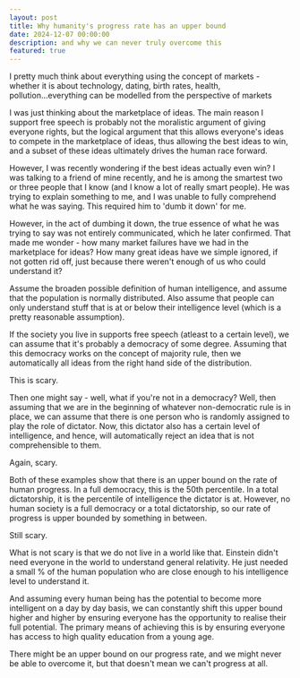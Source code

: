 ```yaml
---
layout: post
title: Why humanity's progress rate has an upper bound
date: 2024-12-07 00:00:00
description: and why we can never truly overcome this
featured: true
---
```


I pretty much think about everything using the concept of markets - whether it is about technology, dating, birth rates, health, pollution...everything can be modelled from the perspective of markets

I was just thinking about the marketplace of ideas. The main reason I support free speech is probably not the moralistic argument of giving everyone rights, but the logical argument that this allows everyone's ideas to compete in the marketplace of ideas, thus allowing the best ideas to win, and a subset of these ideas ultimately drives the human race forward.

However, I was recently wondering if the best ideas actually even win? I was talking to a friend of mine recently, and he is among the smartest two or three people that I know (and I know a lot of really smart people). He was trying to explain something to me, and I was unable to fully comprehend what he was saying. This required him to 'dumb it down' for me.

However, in the act of dumbing it down, the true essence of what he was trying to say was not entirely communicated, which he later confirmed. That made me wonder - how many market failures have we had in the marketplace for ideas? How many great ideas have we simple ignored, if not gotten rid off, just because there weren't enough of us who could understand it?

Assume the broaden possible definition of human intelligence, and assume that the population is normally distributed. Also assume that people can only understand stuff that is at or below their intelligence level (which is a pretty reasonable assumption). 

If the society you live in supports free speech (atleast to a certain level), we can assume that it's probably a democracy of some degree. Assuming that this democracy works on the concept of majority rule, then we automatically all ideas from the right hand side of the distribution. 

This is scary. 

Then one might say - well, what if you're not in a democracy? Well, then assuming that we are in the beginning of whatever non-democratic rule is in place, we can assume that there is one person who is randomly assigned to play the role of dictator. Now, this dictator also has a certain level of intelligence, and hence, will automatically reject an idea that is not comprehensible to them.

Again, scary. 

Both of these examples show that there is an upper bound on the rate of human progress. In a full democracy, this is the 50th percentile. In a total dictatorship, it is the percentile of intelligence the dictator is at. However, no human society is a full democracy or a total dictatorship, so our rate of progress is upper bounded by something in between. 

Still scary. 

What is not scary is that we do not live in a world like that. Einstein didn't need everyone in the world to understand general relativity. He just needed a small % of the human population who are close enough to his intelligence level to understand it. 

And assuming every human being has the potential to become more intelligent on a day by day basis, we can constantly shift this upper bound higher and higher by ensuring everyone has the opportunity to realise their full potential. The primary means of achieving this is by ensuring everyone has access to high quality education from a young age. 

There might be an upper bound on our progress rate, and we might never be able to overcome it, but that doesn't mean we can't progress at all.



